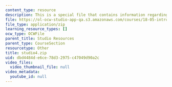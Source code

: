 ```yaml
---
content_type: resource
description: This is a special file that contains information regarding studio 4.
file: https://ol-ocw-studio-app-qa.s3.amazonaws.com/courses/18-05-introduction-to-probability-and-statistics-spring-2014/dbd4484de6ce78d32975c47049d90a2c_studio4.zip
file_type: application/zip
learning_resource_types: []
ocw_type: OCWFile
parent_title: Studio Resources
parent_type: CourseSection
resourcetype: Other
title: studio4.zip
uid: dbd4484d-e6ce-78d3-2975-c47049d90a2c
video_files:
  video_thumbnail_file: null
video_metadata:
  youtube_id: null
---
```

